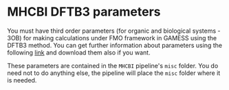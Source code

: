 # MHCBI DFTB3 parameters

You must have third order parameters (for organic and biological systems - 3OB) for making calculations under FMO framework in GAMESS using the DFTB3 method. You can get further information about parameters using the following [link](https://dftb.org/parameters/download/3ob/3ob-3-1-cc) and download them also if you want.

These parameters are contained in the `MHCBI` pipeline's `misc` folder. You do need not to do anything else, the pipeline will place the `misc` folder where it is needed.

